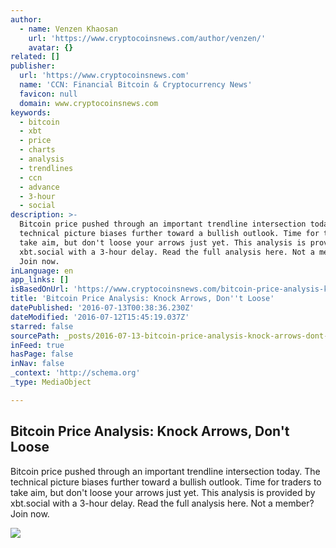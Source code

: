 ```yaml
---
author:
  - name: Venzen Khaosan
    url: 'https://www.cryptocoinsnews.com/author/venzen/'
    avatar: {}
related: []
publisher:
  url: 'https://www.cryptocoinsnews.com'
  name: 'CCN: Financial Bitcoin & Cryptocurrency News'
  favicon: null
  domain: www.cryptocoinsnews.com
keywords:
  - bitcoin
  - xbt
  - price
  - charts
  - analysis
  - trendlines
  - ccn
  - advance
  - 3-hour
  - social
description: >-
  Bitcoin price pushed through an important trendline intersection today. The
  technical picture biases further toward a bullish outlook. Time for traders to
  take aim, but don't loose your arrows just yet. This analysis is provided by
  xbt.social with a 3-hour delay. Read the full analysis here. Not a member?
  Join now.
inLanguage: en
app_links: []
isBasedOnUrl: 'https://www.cryptocoinsnews.com/bitcoin-price-analysis-knock-arrows/'
title: 'Bitcoin Price Analysis: Knock Arrows, Don''t Loose'
datePublished: '2016-07-13T00:38:36.230Z'
dateModified: '2016-07-12T15:45:19.037Z'
starred: false
sourcePath: _posts/2016-07-13-bitcoin-price-analysis-knock-arrows-dont-loose.md
inFeed: true
hasPage: false
inNav: false
_context: 'http://schema.org'
_type: MediaObject

---
```

<article style=""><h1>Bitcoin Price Analysis: Knock Arrows, Don't Loose</h1><p>Bitcoin price pushed through an important trendline intersection today. The technical picture biases further toward a bullish outlook. Time for traders to take aim, but don't loose your arrows just yet. This analysis is provided by xbt.social with a 3-hour delay. Read the full analysis here. Not a member? Join now.</p><img src="https://www.cryptocoinsnews.com/wp-content/uploads/2016/07/Selection_20160712_002.png" /></article>